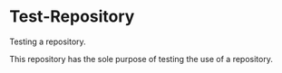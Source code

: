 # Test-Repository
Testing a repository.

This repository has the sole purpose of testing the use of a repository.
